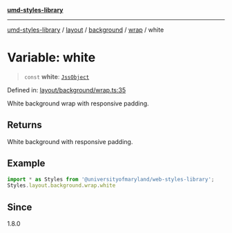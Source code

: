 [**umd-styles-library**](../../../../../../README.md)

***

[umd-styles-library](../../../../../../modules.md) / [layout](../../../../../README.md) / [background](../../../README.md) / [wrap](../README.md) / white

# Variable: white

> `const` **white**: [`JssObject`](../../../../../../utilities/namespaces/transform/type-aliases/JssObject.md)

Defined in: [layout/background/wrap.ts:35](https://github.com/UMD-Digital/design-system/blob/ada30a44686a89a90941bbd44a6f156101fc9b44/packages/styles/source/layout/background/wrap.ts#L35)

White background wrap with responsive padding.

## Returns

White background with responsive padding.

## Example

```typescript
import * as Styles from '@universityofmaryland/web-styles-library';
Styles.layout.background.wrap.white
```

## Since

1.8.0
